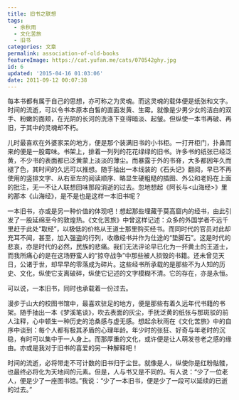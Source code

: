 ```yaml
---
title: 旧书之联想
tags:
  - 余秋雨
  - 文化苦旅
  - 旧书
categories: 文章
permalink: association-of-old-books
featureImage: https://cat.yufan.me/cats/070542ghy.jpg
id: 6
updated: '2015-04-16 01:03:06'
date: 2011-09-12 00:07:38
---
```


每本书都有属于自己的思想，亦可称之为灵魂。而这灵魂的载体便是纸张和文字。时间的流逝，可以令书本原本白皙的直面发黄、生霉。就像是少男少女的洁白的双手、粉嫩的面颊，在光阴的长河的洗涤下变得暗淡、起皱。但纵使一本书再破、再旧，于其中的灵魂却不朽。

<!--more-->

儿时最喜欢在外婆家呆的地方，便是那个装满旧书的小书柜。一打开柜门，扑鼻而来的便是一股霉味。书架上，排着一列列的花花绿绿的旧书。许多书的纸张已经泛黄，不少书的表面都已泛黄蒙上淡淡的薄尘。而暴露于外的书脊，大多都因年久而褪了色，其时间的久远可以推想。随手抽出一本线装的《石头记》翻阅，早已不再使用的竖排文字、从右至左的阅读顺序、略显生硬粗糙的插图、外公和老妈在上面的批注，无一不让人联想回味那段消逝的过去。忽地想起《阿长与&lt;山海经&gt;》里的那本《山海经》，是不是也是这样一本旧书呢？

一本旧书，亦或是另一种价值的体现吧！想起那些埋藏于莫高窟内的经书，由此引发了一股延绵至今的敦煌热。《文化苦旅》中曾这样记述：众多的外国学者不远千里赶于此处“取经”，以极低的价格从王道士那里购买经书。而同时代的官员对此却充耳不闻，甚至，加入强盗的行列，收缴经书并作为仕途的“垫脚石”。这是时代的悲哀，亦是时代的必然，民族的悲痛。我们无法评论早已化为一抔黄土的王道士，而我所痛心的是在这场野蛮人的“掠夺战争”中那些被人损毁的书籍。还未曾见天日，公诸于世，却早早的零落成为碎片。这些经书所承载的是那些不为人知的历史、文化，纵使它支离破碎，纵使它记述的文字模糊不清。它的存在，亦是永恒。

可以说，一本旧书，同时也承载着一份过去。

漫步于山大的校图书馆中，最喜欢驻足的地方，便是那些有着久远年代书籍的书架。随手抽出一本《梦溪笔谈》，吹去表面的灰尘，手抚泛黄的纸张与那斑驳的前人注释，心中顿生一种历史的沧桑感与虚无感。想起余秋雨在《文化苦旅》中的自序中谈到：每个人都有极其矛盾的心理年龄。年少时的张狂、好奇与年老时的沉稳，有时可以集中于一人身上。而那厚重的文化，或许便是让人萌发苍老之感的缘由。亦或是我对于旧书的喜爱的另一种解释吧！

时间的流逝，必将带走不可计数的旧书归于尘世。就像是人，纵使你是红粉骷髅，也最终必将化为天地间的元素。但是，人与书又是不同的。有人说：“少了一位老人，便是少了一座图书馆。”我说：“少了一本旧书，便是少了一段可以延续的已逝的过去。”
